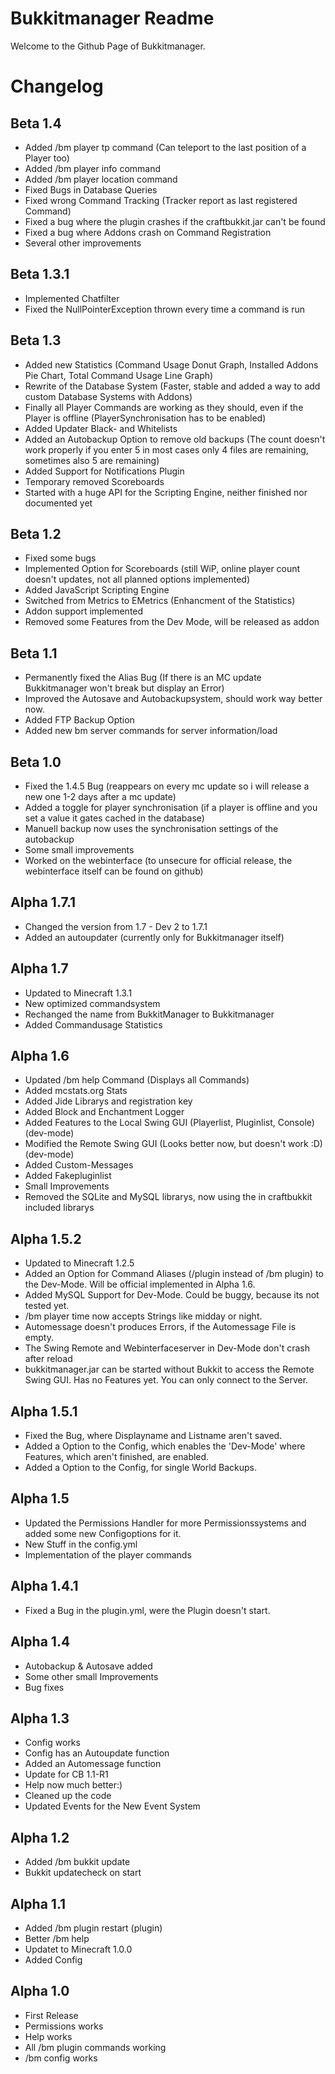 Bukkitmanager Readme
====================

Welcome to the Github Page of Bukkitmanager.

Changelog
=========
Beta 1.4
--------
* Added /bm player tp command (Can teleport to the last position of a Player too)
* Added /bm player info command
* Added /bm player location command
* Fixed Bugs in Database Queries
* Fixed wrong Command Tracking (Tracker report as last registered Command)
* Fixed a bug where the plugin crashes if the craftbukkit.jar can't be found
* Fixed a bug where Addons crash on Command Registration
* Several other improvements

Beta 1.3.1
----------
* Implemented Chatfilter
* Fixed the NullPointerException thrown every time a command is run

Beta 1.3
--------
* Added new Statistics (Command Usage Donut Graph, Installed Addons Pie Chart, Total Command Usage Line Graph)
* Rewrite of the Database System (Faster, stable and added a way to add custom Database Systems with Addons)
* Finally all Player Commands are working as they should, even if the Player is offline (PlayerSynchronisation has to be enabled)
* Added Updater Black- and Whitelists
* Added an Autobackup Option to remove old backups (The count doesn't work properly if you enter 5 in most cases only 4 files are remaining, sometimes also 5 are remaining)
* Added Support for Notifications Plugin
* Temporary removed Scoreboards
* Started with a huge API for the Scripting Engine, neither finished nor documented yet

Beta 1.2
--------
* Fixed some bugs
* Implemented Option for Scoreboards (still WiP, online player count doesn't updates, not all planned options implemented)
* Added JavaScript Scripting Engine
* Switched from Metrics to EMetrics (Enhancment of the Statistics)
* Addon support implemented
* Removed some Features from the Dev Mode, will be released as addon

Beta 1.1
--------
* Permanently fixed the Alias Bug (If there is an MC update Bukkitmanager won't break but display an Error)
* Improved the Autosave and Autobackupsystem, should work way better now.
* Added FTP Backup Option
* Added new bm server commands for server information/load

Beta 1.0
--------
* Fixed the 1.4.5 Bug (reappears on every mc update so i will release a new one 1-2 days after a mc update)
* Added a toggle for player synchronisation (if a player is offline and you set a value it gates cached in the database)
* Manuell backup now uses the synchronisation settings of the autobackup
* Some small improvements
* Worked on the webinterface (to unsecure for official release, the webinterface itself can be found on github)

Alpha 1.7.1
-----------
* Changed the version from 1.7 - Dev 2 to 1.7.1
* Added an autoupdater (currently only for Bukkitmanager itself)

Alpha 1.7
---------
* Updated to Minecraft 1.3.1
* New optimized commandsystem
* Rechanged the name from BukkitManager to Bukkitmanager
* Added Commandusage Statistics

Alpha 1.6
---------
* Updated /bm help Command (Displays all Commands)
* Added mcstats.org Stats
* Added Jide Librarys and registration key
* Added Block and Enchantment Logger
* Added Features to the Local Swing GUI (Playerlist, Pluginlist, Console) (dev-mode)
* Modified the Remote Swing GUI (Looks better now, but doesn't work :D) (dev-mode)
* Added Custom-Messages
* Added Fakepluginlist
* Small Improvements
* Removed the SQLite and MySQL librarys, now using the in craftbukkit included librarys

Alpha 1.5.2
-----------
* Updated to Minecraft 1.2.5
* Added an Option for Command Aliases (/plugin instead of /bm plugin) to the Dev-Mode. Will be official implemented in Alpha 1.6.
* Added MySQL Support for Dev-Mode. Could be buggy, because its not tested yet.
* /bm player time now accepts Strings like midday or night.
* Automessage doesn't produces Errors, if the Automessage File is empty.
* The Swing Remote and Webinterfaceserver in Dev-Mode don't crash after reload
* bukkitmanager.jar can be started without Bukkit to access the Remote Swing GUI. Has no Features yet. You can only connect to the Server.

Alpha 1.5.1
-----------
* Fixed the Bug, where Displayname and Listname aren't saved.
* Added a Option to the Config, which enables the 'Dev-Mode' where Features, which aren't finished, are enabled.
* Added a Option to the Config, for single World Backups.

Alpha 1.5
---------
* Updated the Permissions Handler for more Permissionssystems and added some new Configoptions for it.
* New Stuff in the config.yml
* Implementation of the player commands

Alpha 1.4.1
-----------
* Fixed a Bug in the plugin.yml, were the Plugin doesn't start.

Alpha 1.4
---------
* Autobackup & Autosave added
* Some other small Improvements
* Bug fixes

Alpha 1.3
---------
* Config works
* Config has an Autoupdate function
* Added an Automessage function
* Update for CB 1.1-R1
* Help now much better:)
* Cleaned up the code
* Updated Events for the New Event System

Alpha 1.2
---------
* Added /bm bukkit update
* Bukkit updatecheck on start

Alpha 1.1
---------
* Added /bm plugin restart (plugin)
* Better /bm help
* Updatet to Minecraft 1.0.0
* Added Config

Alpha 1.0
---------
* First Release
* Permissions works
* Help works
* All /bm plugin commands working
* /bm config works